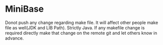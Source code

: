 # MiniBase

Donot push any change regarding make file. It will affect other people make file as well(JDK and LIB Path). Strictly Java. If any makefile change is required directly make that change on the remote git and let others know in advance.
